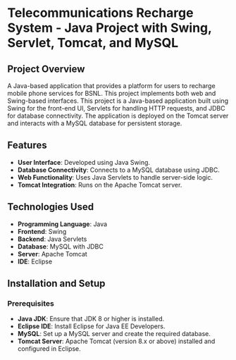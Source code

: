 # Telecommunications Recharge System - Java Project with Swing, Servlet, Tomcat, and MySQL

## Project Overview
A Java-based application that provides a platform for users to recharge mobile phone services for BSNL. This project implements both web and Swing-based interfaces. This project is a Java-based application built using Swing for the front-end UI, Servlets for handling HTTP requests, and JDBC for database connectivity. The application is deployed on the Tomcat server and interacts with a MySQL database for persistent storage.

## Features
- **User Interface**: Developed using Java Swing.
- **Database Connectivity**: Connects to a MySQL database using JDBC.
- **Web Functionality**: Uses Java Servlets to handle server-side logic.
- **Tomcat Integration**: Runs on the Apache Tomcat server.

## Technologies Used
- **Programming Language**: Java
- **Frontend**: Swing
- **Backend**: Java Servlets
- **Database**: MySQL with JDBC
- **Server**: Apache Tomcat
- **IDE**: Eclipse

## Installation and Setup

### Prerequisites
- **Java JDK**: Ensure that JDK 8 or higher is installed.
- **Eclipse IDE**: Install Eclipse for Java EE Developers.
- **MySQL**: Set up a MySQL server and create the required database.
- **Tomcat Server**: Apache Tomcat (version 8.x or above) installed and configured in Eclipse.
